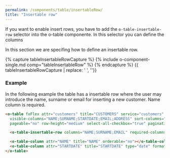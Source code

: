 ```yaml
---
permalink: /components/table/insertableRow/
title: "Insertable row"
---
```

If you want to enable insert rows, you have to add the `o-table-insertable-row` selector into the o-table componente.
In this selector you can define the columns 

In this section we are specifing how to define an insertable row.

{% capture tableInsertableRowCapture %}
{% include o-component-single.md comp="tableInsertableRow" %}
{% endcapture %}
{{ tableInsertableRowCapture | replace: '    ', ''}}


<h3 class="grey-color">Example</h3>

In the following example the table has a insertable row where the user may introduce the name, surname or email for inserting a new customer. Name column is required.

```html
<o-table fxFlex attr="customers" title="CUSTOMERS" service="customers" entity="customer" keys="CUSTOMERID" columns="CUSTOMERID;PHOTO;NAME;SURNAME;ADDRESS;STARTDATE;EMAIL"
  visible-columns="NAME;SURNAME;STARTDATE;EMAIL;ADDRESS" sort-columns="SURNAME" query-rows="10" quick-filter="yes"
  pageable="no" row-height="medium" select-all-checkbox="true" pagination-controls="yes">

  <o-table-insertable-row columns="NAME;SURNAME;EMAIL" required-columns="NAME"></o-table-insertable-row>

  <o-table-column attr="NAME" title="NAME" orderable="no"></o-table-column>
  <o-table-column attr="STARTDATE" title="STARTDATE" type="date" format="LL"></o-table-column>
</o-table>
```
